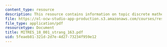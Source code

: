 ```yaml
---
content_type: resource
description: This resource contains information on topic discrete mathematics.
file: https://ol-ocw-studio-app-production.s3.amazonaws.com/courses/res-18-001-calculus-online-textbook-spring-2005/5feaeb81321d2d7e4d2773234f959e12_MITRES_18_001_strang_163.pdf
file_type: application/pdf
resourcetype: Document
title: MITRES_18_001_strang_163.pdf
uid: 5feaeb81-321d-2d7e-4d27-73234f959e12
---
```

